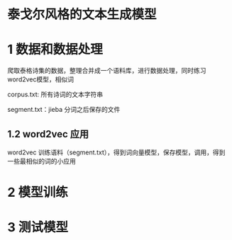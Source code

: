 # 泰戈尔风格的文本生成模型



# 1 数据和数据处理

爬取泰格诗集的数据，整理合并成一个语料库，进行数据处理，同时练习word2vec模型，相似词

corpus.txt:  所有诗词的文本字符串

segment.txt：jieba 分词之后保存的文件

## 1.2 word2vec 应用

word2vec 训练语料（segment.txt），得到词向量模型，保存模型，调用，得到一些最相似的词的小应用

# 2 模型训练



# 3 测试模型

